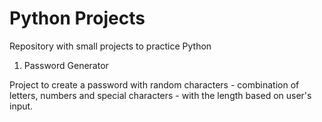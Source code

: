 # Python Projects
Repository with small projects to practice Python

1. Password Generator

Project to create a password with random characters - combination of letters, numbers and special characters - with the length based on user's input.
